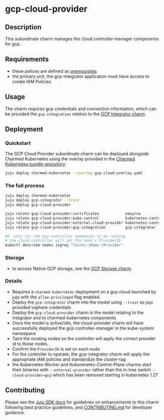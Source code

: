 # gcp-cloud-provider

## Description

This subordinate charm manages the cloud controller-manager components for gcp.

## Requirements
* these polices are defined as [prerequisites](https://cloud-provider-gcp.sigs.k8s.io/prerequisites/)
* the primary unit, the gcp-integrator application must have access to create IAM Policies

## Usage

The charm requires gcp credentials and connection information, which
can be provided the `gcp-integration` relation to the [GCP Integrator charm](https://charmhub.io/gcp-integrator).

## Deployment

### Quickstart
The GCP Cloud Provider subordinate charm can be deployed alongside Charmed Kubernetes using the overlay provided in the [Charmed Kubernetes bundle repository](https://github.com/charmed-kubernetes/bundle/blob/main/overlays/gcp-overlay.yaml):

```bash
juju deploy charmed-kubernetes --overlay gcp-cloud-overlay.yaml
```

### The full process

```bash
juju deploy charmed-kubernetes
juju deploy gcp-integrator --trust
juju deploy gcp-cloud-provider

juju relate gcp-cloud-provider:certificates            easyrsa
juju relate gcp-cloud-provider:kube-control            kubernetes-control-plane
juju relate gcp-cloud-provider:external-cloud-provider kubernetes-control-plane
juju relate gcp-cloud-provider:gcp-integration         gcp-integrator

##  wait for the gcp controller daemonset to be running
# the cloud-controller will set the node's ProviderID
kubectl describe nodes |egrep "Taints:|Name:|Provider"
```

### Storage
* to access Native GCP storage, see the [GCP Storage charm](https://charmhub.io/gcp-k8s-storage).

### Details

* Requires a `charmed-kubernetes` deployment on a gcp cloud launched by juju with the `allow-privileged` flag enabled.
* Deploy the `gcp-integrator` charm into the model using `--trust` so juju provided vsphere credentials
* Deploy the `gcp-cloud-provider` charm in the model relating to the integrator and to charmed-kubernetes components
* Once the model is active/idle, the cloud-provider charm will have successfully deployed the gcp controller-manager
  in the kube-system namespace
* Taint the existing nodes so the controller will apply the correct provider id to those nodes. 
* Confirm the `ProviderID` is set on each node
* For the controller to operate, the gcp-integrator charm will apply the appropriate IAM policies and standardize the cluster-tag
* the Kubernetes-Worker and Kuberenetes-Control-Plane charms start their binaries with `--external-provider` rather than the
  in-tree switch `--cloud-provider=gcp` which has been removed starting in kubernetes 1.27


## Contributing

Please see the [Juju SDK docs](https://juju.is/docs/sdk) for guidelines
on enhancements to this charm following best practice guidelines, and
[CONTRIBUTING.md](https://github.com/canonical/gcp-cloud-provider/blob/main/CONTRIBUTING.md)
for developer guidance.
